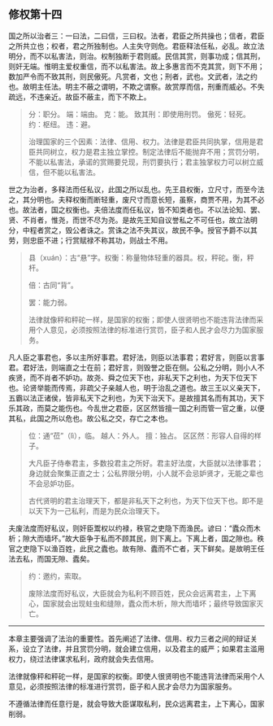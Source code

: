 ## 修权第十四



国之所以治者三：一曰法，二曰信，三曰权。法者，君臣之所共操也；信者，君臣之所共立也；权者，君之所独制也。人主失守则危。君臣释法任私，必乱。故立法明分，而不以私害法，则治。权制独断于君则威。民信其赏，则事功成；信其刑，则奸无端。惟明主爱权重信，而不以私害法。故上多惠言而不克其赏，则下不用；数加严令而不致其刑，则民傲死。凡赏者，文也；刑者，武也。文武者，法之约也。故明主任法。明主不蔽之谓明，不欺之谓察。故赏厚而信，刑重而威必。不失疏远，不违亲近。故臣不蔽主，而下不欺上。

> 分：职分。
> 端：端由。
> 克：能。
> 致其刑：即使用刑罚。
> 傲死：轻死。
> 约：枢纽。
> 违：避。
>
>  
>
> 治理国家的三个因素：法律、信用、权力。法律是君臣共同执掌，信用是君臣共同树立，权力是君主独立掌控。制定法律后不能抛弃不用；赏罚分明，不能以私害法，承诺的赏赐要兑现，刑罚要执行；君主独掌权力可以树立威信，但不能以私害法。

世之为治者，多释法而任私议，此国之所以乱也。先王县权衡，立尺寸，而至今法之，其分明也。夫释权衡而断轻重，废尺寸而意长短，虽察，商贾不用，为其不必也。故法者，国之权衡也。夫倍法度而任私议，皆不知类者也。不以法论知、罢、贤、不肖者，惟尧，而世不尽为尧。是故先王知自议誉私之不可任也，故立法明分，中程者赏之，毁公者诛之。赏诛之法不失其议，故民不争。授官予爵不以其劳，则忠臣不进；行赏赋禄不称其功，则战士不用。

> 县（xuán）：古“悬”字。权衡：称量物体轻重的器具。权，秤砣。衡，秤杆。
>
> 倍：古同“背”。
>
> 罢：能力弱。
>
>  
>
> 法律就像秤和秤砣一样，是国家的权衡；即使人很贤明也不能违背法律而采用个人意见，必须按照法律的标准进行赏罚，臣子和人民才会尽力为国家服务。

凡人臣之事君也，多以主所好事君。君好法，则臣以法事君；君好言，则臣以言事君。君好法，则端直之士在前；君好言，则毁誉之臣在侧。公私之分明，则小人不疾贤，而不肖者不妒功。故尧、舜之位天下也，非私天下之利也，为天下位天下也。论贤举能而传焉，非疏父子亲越人也，明于治乱之道也。故三王以义亲天下，五霸以法正诸侯，皆非私天下之利也，为天下治天下。是故擅其名而有其功，天下乐其政，而莫之能伤也。今乱世之君臣，区区然皆擅一国之利而管一官之重，以便其私，此国之所以危也。故公私之交，存亡之本也。

> 位：通“莅”（lì），临。
> 越人：外人。
> 擅：独占。
> 区区然：形容人自得的样子。
>
>  
>
> 大凡臣子侍奉君主，多数投君主之所好。君主好法度，大臣就以法律事君；身边就会聚集正直之士；公私界限分明，小人就不会忌妒贤才，无能之辈也不会忌妒功臣。
>
> 古代贤明的君主治理天下，都是非私天下之利也，为天下位天下也。即不是以天下为一己私利，而是为民众治理天下。

夫废法度而好私议，则奸臣鬻权以约禄，秩官之吏隐下而渔民。谚曰：“蠹众而木析；隙大而墙坏。”故大臣争于私而不顾其民，则下离上。下离上者，国之隙也。秩官之吏隐下以渔百姓，此民之蠹也。故有隙、蠹而不亡者，天下鲜矣。是故明王任法去私，而国无隙、蠹矣。

> 约：邀约，索取。
>
>  
>
> 废除法度而好私议，大臣就会为私利不顾百姓，民众会远离君主，上下离心，国家就会出现蛀虫和缝隙，蠹众而木析，隙大而墙坏；最终导致国家灭亡。

---

本章主要强调了法治的重要性。首先阐述了法律、信用、权力三者之间的辩证关系，设立了法律，并且赏罚分明，就会建立信用，以及君主的威严；如果君主滥用权力，绕过法律谋求私利，政府就会失去信用。

法律就像秤和秤砣一样，是国家的权衡。即使人很贤明也不能违背法律而采用个人意见，必须按照法律的标准进行赏罚，臣子和人民才会尽力为国家服务。

不遵循法律而任意行是，就会导致大臣谋取私利，民众远离君主，上下离心，国家削弱。
